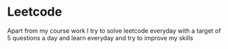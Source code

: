 # Leetcode

Apart from my course work I try to solve leetcode everyday with a target of 5 questions a day and learn everyday and try to improve my skills
